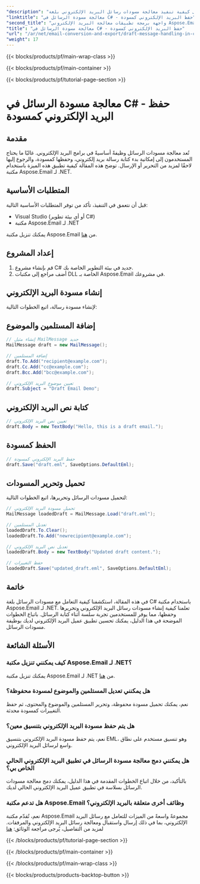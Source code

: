 ```yaml
---
"description": "تعرّف على كيفية تنفيذ معالجة مسودات رسائل البريد الإلكتروني بلغة C# باستخدام Aspose.Email لـ .NET. أنشئ مسودات وحرّرها واحفظها بسلاسة."
"linktitle": "معالجة مسودة الرسائل في C# - حفظ البريد الإلكتروني كمسودة"
"second_title": "واجهة برمجة تطبيقات معالجة البريد الإلكتروني Aspose.Email .NET"
"title": "معالجة مسودة الرسائل في C# - حفظ البريد الإلكتروني كمسودة"
"url": "/ar/net/email-conversion-and-export/draft-message-handling-in-csharp-saving-email-as-draft/"
"weight": 17
---
```


{{< blocks/products/pf/main-wrap-class >}}

{{< blocks/products/pf/main-container >}}

{{< blocks/products/pf/tutorial-page-section >}}

# معالجة مسودة الرسائل في C# - حفظ البريد الإلكتروني كمسودة


## مقدمة

تُعد معالجة مسودات الرسائل وظيفةً أساسيةً في برامج البريد الإلكتروني. غالبًا ما يحتاج المستخدمون إلى إمكانية بدء كتابة رسالة بريد إلكتروني، وحفظها كمسودة، والرجوع إليها لاحقًا لمزيد من التحرير أو الإرسال. توضح هذه المقالة كيفية تطبيق هذه الميزة باستخدام مكتبة Aspose.Email لـ .NET.

## المتطلبات الأساسية

قبل أن نتعمق في التنفيذ، تأكد من توفر المتطلبات الأساسية التالية:

- Visual Studio (أو أي بيئة تطوير C#)
- مكتبة Aspose.Email لـ .NET

يمكنك تنزيل مكتبة Aspose.Email من [هنا](https://releases.aspose.com/email/net).

## إعداد المشروع

1. قم بإنشاء مشروع C# جديد في بيئة التطوير الخاصة بك.
2. أضف مراجع إلى مكتبات DLL الخاصة بـ Aspose.Email في مشروعك.

## إنشاء مسودة البريد الإلكتروني

لإنشاء مسودة رسالة، اتبع الخطوات التالية:

## إضافة المستلمين والموضوع

```csharp
// إنشاء مثيل MailMessage جديد
MailMessage draft = new MailMessage();

// إضافة المستلمين
draft.To.Add("recipient@example.com");
draft.Cc.Add("cc@example.com");
draft.Bcc.Add("bcc@example.com");

// تعيين موضوع البريد الإلكتروني
draft.Subject = "Draft Email Demo";
```

## كتابة نص البريد الإلكتروني

```csharp
// تعيين نص البريد الإلكتروني
draft.Body = new TextBody("Hello, this is a draft email.");
```

## الحفظ كمسودة

```csharp
// حفظ البريد الإلكتروني كمسودة
draft.Save("draft.eml", SaveOptions.DefaultEml);
```

## تحميل وتحرير المسودات

لتحميل مسودات الرسائل وتحريرها، اتبع الخطوات التالية:

```csharp
// تحميل مسودة البريد الإلكتروني
MailMessage loadedDraft = MailMessage.Load("draft.eml");

// تعديل المستلمين
loadedDraft.To.Clear();
loadedDraft.To.Add("newrecipient@example.com");

// تعديل نص البريد الإلكتروني
loadedDraft.Body = new TextBody("Updated draft content.");

// حفظ التغييرات
loadedDraft.Save("updated_draft.eml", SaveOptions.DefaultEml);
```

## خاتمة

في هذه المقالة، استكشفنا كيفية التعامل مع مسودات الرسائل بلغة C# باستخدام مكتبة Aspose.Email لـ .NET. تعلمنا كيفية إنشاء مسودات رسائل البريد الإلكتروني وتحريرها وحفظها، مما يوفر للمستخدمين تجربة سلسة أثناء كتابة الرسائل. باتباع الخطوات الموضحة في هذا الدليل، يمكنك تحسين تطبيق عميل البريد الإلكتروني لديك بوظيفة مسودات الرسائل.

## الأسئلة الشائعة

### كيف يمكنني تنزيل مكتبة Aspose.Email لـ .NET؟

يمكنك تنزيل مكتبة Aspose.Email لـ .NET من [هنا](https://releases.aspose.com/email/net).

### هل يمكنني تعديل المستلمين والموضوع لمسودة محفوظة؟

نعم، يمكنك تحميل مسودة محفوظة، وتحرير المستلمين والموضوع والمحتوى، ثم حفظ التغييرات كمسودة محدثة.

### هل يتم حفظ مسودة البريد الإلكتروني بتنسيق معين؟

نعم، يتم حفظ مسودة البريد الإلكتروني بتنسيق EML، وهو تنسيق مستخدم على نطاق واسع لرسائل البريد الإلكتروني.

### هل يمكنني دمج معالجة مسودة الرسائل في تطبيق البريد الإلكتروني الحالي الخاص بي؟

بالتأكيد، من خلال اتباع الخطوات المقدمة في هذا الدليل، يمكنك دمج معالجة مسودات الرسائل بسلاسة في تطبيق عميل البريد الإلكتروني الحالي لديك.

### هل تدعم مكتبة Aspose.Email وظائف أخرى متعلقة بالبريد الإلكتروني؟

نعم، تُقدّم مكتبة Aspose.Email مجموعةً واسعةً من الميزات للتعامل مع رسائل البريد الإلكتروني، بما في ذلك إرسال واستقبال ومعالجة رسائل البريد الإلكتروني والمرفقات. لمزيد من التفاصيل، يُرجى مراجعة الوثائق: [هنا](https://reference.aspose.com)

{{< /blocks/products/pf/tutorial-page-section >}}

{{< /blocks/products/pf/main-container >}}

{{< /blocks/products/pf/main-wrap-class >}}

{{< blocks/products/products-backtop-button >}}